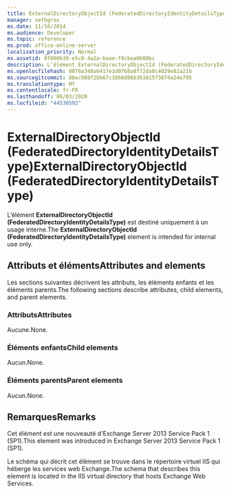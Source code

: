 ```yaml
---
title: ExternalDirectoryObjectId (FederatedDirectoryIdentityDetailsType)
manager: sethgros
ms.date: 11/16/2014
ms.audience: Developer
ms.topic: reference
ms.prod: office-online-server
localization_priority: Normal
ms.assetid: 0f000b39-e5c8-4a2a-baae-f8cbea0688bc
description: L’élément ExternalDirectoryObjectId (FederatedDirectoryIdentityDetailsType) est destiné uniquement à un usage interne.
ms.openlocfilehash: 0076a348a6417e1d0768a8f72da0c4029e82a21b
ms.sourcegitcommit: 88ec988f2bb67c1866d06b361615f3674a24e795
ms.translationtype: MT
ms.contentlocale: fr-FR
ms.lasthandoff: 06/03/2020
ms.locfileid: "44530592"
---
```

# <a name="externaldirectoryobjectid-federateddirectoryidentitydetailstype"></a><span data-ttu-id="593d1-103">ExternalDirectoryObjectId (FederatedDirectoryIdentityDetailsType)</span><span class="sxs-lookup"><span data-stu-id="593d1-103">ExternalDirectoryObjectId (FederatedDirectoryIdentityDetailsType)</span></span>

<span data-ttu-id="593d1-104">L’élément **ExternalDirectoryObjectId (FederatedDirectoryIdentityDetailsType)** est destiné uniquement à un usage interne.</span><span class="sxs-lookup"><span data-stu-id="593d1-104">The **ExternalDirectoryObjectId (FederatedDirectoryIdentityDetailsType)** element is intended for internal use only.</span></span> 

## <a name="attributes-and-elements"></a><span data-ttu-id="593d1-105">Attributs et éléments</span><span class="sxs-lookup"><span data-stu-id="593d1-105">Attributes and elements</span></span>

<span data-ttu-id="593d1-106">Les sections suivantes décrivent les attributs, les éléments enfants et les éléments parents.</span><span class="sxs-lookup"><span data-stu-id="593d1-106">The following sections describe attributes, child elements, and parent elements.</span></span>
  
### <a name="attributes"></a><span data-ttu-id="593d1-107">Attributs</span><span class="sxs-lookup"><span data-stu-id="593d1-107">Attributes</span></span>

<span data-ttu-id="593d1-108">Aucune.</span><span class="sxs-lookup"><span data-stu-id="593d1-108">None.</span></span>
  
### <a name="child-elements"></a><span data-ttu-id="593d1-109">Éléments enfants</span><span class="sxs-lookup"><span data-stu-id="593d1-109">Child elements</span></span>

<span data-ttu-id="593d1-110">Aucun.</span><span class="sxs-lookup"><span data-stu-id="593d1-110">None.</span></span>
  
### <a name="parent-elements"></a><span data-ttu-id="593d1-111">Éléments parents</span><span class="sxs-lookup"><span data-stu-id="593d1-111">Parent elements</span></span>

<span data-ttu-id="593d1-112">Aucun.</span><span class="sxs-lookup"><span data-stu-id="593d1-112">None.</span></span>
  
## <a name="remarks"></a><span data-ttu-id="593d1-113">Remarques</span><span class="sxs-lookup"><span data-stu-id="593d1-113">Remarks</span></span>

<span data-ttu-id="593d1-114">Cet élément est une nouveauté d'Exchange Server 2013 Service Pack 1 (SP1).</span><span class="sxs-lookup"><span data-stu-id="593d1-114">This element was introduced in Exchange Server 2013 Service Pack 1 (SP1).</span></span>
  
<span data-ttu-id="593d1-115">Le schéma qui décrit cet élément se trouve dans le répertoire virtuel IIS qui héberge les services web Exchange.</span><span class="sxs-lookup"><span data-stu-id="593d1-115">The schema that describes this element is located in the IIS virtual directory that hosts Exchange Web Services.</span></span>
  

